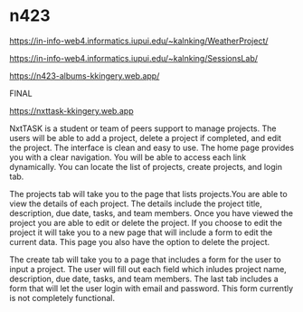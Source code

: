 # n423
 
https://in-info-web4.informatics.iupui.edu/~kalnking/WeatherProject/

https://in-info-web4.informatics.iupui.edu/~kalnking/SessionsLab/

https://n423-albums-kkingery.web.app/


FINAL

https://nxttask-kkingery.web.app


NxtTASK is a student or team of peers support to manage projects. The users will be able to add a project, delete a project if completed, and edit the project. The interface is clean and easy to use. The home page provides you with a clear navigation. You will be able to access each link dynamically. You can locate the list of projects, create projects, and login tab.

The projects tab will take you to the page that lists projects.You are able to view the details of each project. The details include the project title, description, due date, tasks, and team members. Once you have viewed the project you are able to edit or delete the project. If you choose to edit the project it will take you to a new page that will include a form to edit the current data. This page you also have the option to delete the project.

The create tab will take you to a page that includes a form for the user to input a project. The user will fill out each field which inludes project name, description, due date, tasks, and team members. The last tab includes a form that will let the user login with email and password. This form currently is not completely functional. 

